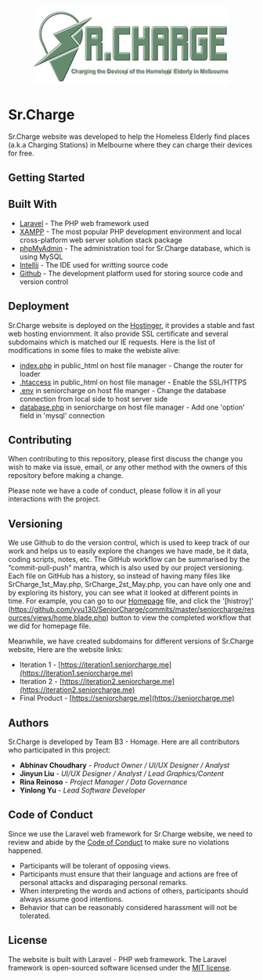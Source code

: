 <p align="center"><img src="seniorcharge/public/image/logo.png" width="400"></p>

# Sr.Charge

Sr.Charge website was developed to help the Homeless Elderly find places (a.k.a Charging Stations) in Melbourne where they can charge their devices for free.

## Getting Started

## Built With

* [Laravel](https://laravel.com/) - The PHP web framework used
* [XAMPP](https://www.apachefriends.org/index.html) - The most popular PHP development environment and local cross-platform web server solution stack package 
* [phpMyAdmin](https://www.phpmyadmin.net/) - The administration tool for Sr.Charge database, which is using MySQL
* [Intellij](https://www.jetbrains.com/idea/) - The IDE used for writting source code
* [Github](https://github.com/) - The development platform used for storing source code and version control 

## Deployment 

Sr.Charge website is deployed on the [Hostinger](https://www.hostinger.com/), it provides a stable and fast web hosting enviornment. It also provide SSL certificate and several subdomains which is matched our IE requests. Here is the list of modifications in some files to make the webiste alive:
* [index.php](seniorcharge/public/index.php) in public_html on host file manager - Change the router for loader
* [.htaccess](seniorcharge/public/.htaccess) in public_html on host file manager - Enable the SSL/HTTPS
* [.env](seniorcharge/.env) in seniorcharge on host file manger - Change the database connection from local side to host server side
* [database.php](seniorcharge/config/database.php) in seniorcharge on host file manager - Add one 'option' field in 'mysql' connection

## Contributing
When contributing to this repository, please first discuss the change you wish to make via issue, email, or any other method with the owners of this repository before making a change.

Please note we have a code of conduct, please follow it in all your interactions with the project.

## Versioning 

We use Github to do the version control, which is used to keep track of our work and helps us to easily explore the changes we have made, be it data, coding scripts, notes, etc. The GitHub workflow can be summarised by the “commit-pull-push” mantra, which is also used by our project versioning. Each file on GitHub has a history, so instead of having many files like SrCharge_1st_May.php, SrCharge_2st_May.php, you can have only one and by exploring its history, you can see what it looked at different points in time. For example, you can go to our [Homepage](seniorcharge/resources/views/home.blade.php) file, and click the '[histroy]' (https://github.com/yyu130/SeniorCharge/commits/master/seniorcharge/resources/views/home.blade.php) button to view the completed workflow that we did for homepage file.  

Meanwhile, we have created subdomains for different versions of Sr.Charge website, Here are the website links:
- Iteration 1 - [https://iteration1.seniorcharge.me](https://iteration1.seniorcharge.me)
- Iteration 2 - [https://iteration2.seniorcharge.me](https://iteration2.seniorcharge.me)
- Final Product - [https://seniorcharge.me](https://seniorcharge.me)

## Authors

Sr.Charge is developed by Team B3 - Homage. Here are all contributors who participated in this project:

* **Abhinav Choudhary** - *Product Owner / UI/UX Designer / Analyst* 
* **Jinyun Liu** - *UI/UX Designer / Analyst / Lead Graphics/Content* 
* **Rina Reinoso** - *Project Manager / Data Governance* 
* **Yinlong Yu** - *Lead Software Developer* 

## Code of Conduct

Since we use the Laravel web framework for Sr.Charge website, we need to review and abide by the [Code of Conduct](https://laravel.com/docs/contributions#code-of-conduct) to make sure no violations happened. 
- Participants will be tolerant of opposing views.
- Participants must ensure that their language and actions are free of personal attacks and disparaging personal remarks.
- When interpreting the words and actions of others, participants should always assume good intentions.
- Behavior that can be reasonably considered harassment will not be tolerated.

## License

The website is built with Laravel - PHP web framework. The Laravel framework is open-sourced software licensed under the [MIT license](https://opensource.org/licenses/MIT).



